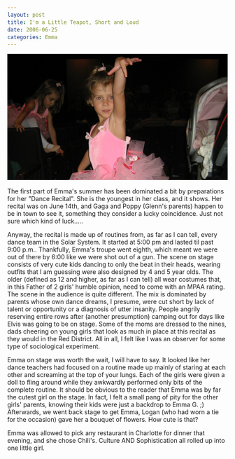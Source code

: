 ```yaml
---
layout: post
title: I'm a Little Teapot, Short and Loud
date: 2006-06-25
categories: Emma
---
```


![She is about to kick you](/images/20060625/shapeimage_2.png)

The first part of Emma's summer has been dominated a bit by preparations for her "Dance Recital".  She is the youngest in her class, and it shows.  Her recital was on June 14th, and Gaga and Poppy (Glenn's parents) happen to be in town to see it, something they consider a lucky coincidence.  Just not sure which kind of luck.....

Anyway, the recital is made up of routines from, as far as I can tell, every dance team in the Solar System.  It started at 5:00 pm and lasted til past 9:00 p.m..  Thankfully, Emma's troupe went eighth, which meant we were out of there by 6:00 like we were shot out of a gun.  The scene on stage consists of very cute kids dancing to only the beat in their heads, wearing outfits that I am guessing were also designed by 4 and 5 year olds.  The older (defined as 12 and higher, as far as I can tell) all wear costumes that, in this Father of 2 girls' humble opinion, need to come with an MPAA rating.  The scene in the audience is quite different.  The mix is dominated by parents whose own dance dreams, I presume, were cut short by lack of talent or opportunity or a diagnosis of utter insanity.  People angrily reserving entire rows after (another presumption) camping out for days like Elvis was going to be on stage.  Some of the moms are dressed to the nines, dads cheering on young girls that look as much in place at this recital as they would in the Red District.  All in all, I felt like I was an observer for some type of sociological experiment.

Emma on stage was worth the wait, I will have to say.  It looked like her dance teachers had focused on a routine made up mainly of staring at each other and screaming at the top of your lungs.  Each of the girls were given a doll to fling around while they awkwardly performed only bits of the complete routine.  It should be obvious to the reader that Emma was by far the cutest girl on the stage.  In fact, I felt a small pang of pity for the other girls' parents, knowing their kids were just a backdrop to Emma G. ;)  Afterwards, we went back stage to get Emma, Logan (who had worn a tie for the occasion) gave her a bouquet of flowers. How cute is that?

Emma was allowed to pick any restaurant in Charlotte for dinner that evening, and she chose Chili's.  Culture AND Sophistication all rolled up into one little girl.
